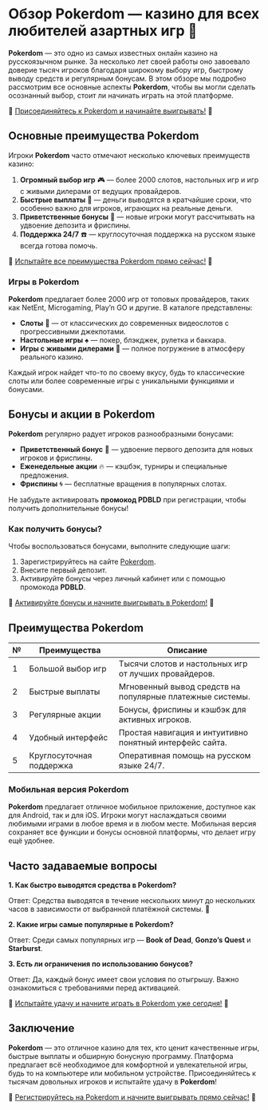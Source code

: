 # Обзор Pokerdom — казино для всех любителей азартных игр 🎰

**Pokerdom** — это одно из самых известных онлайн казино на русскоязычном рынке. За несколько лет своей работы оно завоевало доверие тысяч игроков благодаря широкому выбору игр, быстрому выводу средств и регулярным бонусам. В этом обзоре мы подробно рассмотрим все основные аспекты **Pokerdom**, чтобы вы могли сделать осознанный выбор, стоит ли начинать играть на этой платформе.

🔗 [Присоединяйтесь к Pokerdom и начинайте выигрывать!](https://brandplay.link/4k77v2yx) 🔗

## Основные преимущества Pokerdom

Игроки **Pokerdom** часто отмечают несколько ключевых преимуществ казино:

1. **Огромный выбор игр** 🎮 — более 2000 слотов, настольных игр и игр с живыми дилерами от ведущих провайдеров.
2. **Быстрые выплаты** 💸 — деньги выводятся в кратчайшие сроки, что особенно важно для игроков, играющих на реальные деньги.
3. **Приветственные бонусы** 🎁 — новые игроки могут рассчитывать на удвоение депозита и фриспины.
4. **Поддержка 24/7** ☎️ — круглосуточная поддержка на русском языке всегда готова помочь.

🔗 [Испытайте все преимущества Pokerdom прямо сейчас!](https://brandplay.link/4k77v2yx) 🔗

### Игры в Pokerdom

**Pokerdom** предлагает более 2000 игр от топовых провайдеров, таких как NetEnt, Microgaming, Play’n GO и другие. В каталоге представлены:

- **Слоты** 🎰 — от классических до современных видеослотов с прогрессивными джекпотами.
- **Настольные игры** ♠️ — покер, блэкджек, рулетка и баккара.
- **Игры с живыми дилерами** 🎲 — полное погружение в атмосферу реального казино.

Каждый игрок найдет что-то по своему вкусу, будь то классические слоты или более современные игры с уникальными функциями и бонусами.

## Бонусы и акции в Pokerdom

**Pokerdom** регулярно радует игроков разнообразными бонусами:

- **Приветственный бонус** 🎁 — удвоение первого депозита для новых игроков и фриспины.
- **Еженедельные акции** 🔥 — кэшбэк, турниры и специальные предложения.
- **Фриспины** 🌀 — бесплатные вращения в популярных слотах.

Не забудьте активировать **промокод PDBLD** при регистрации, чтобы получить дополнительные бонусы!

### Как получить бонусы?

Чтобы воспользоваться бонусами, выполните следующие шаги:

1. Зарегистрируйтесь на сайте [Pokerdom](https://brandplay.link/4k77v2yx).
2. Внесите первый депозит.
3. Активируйте бонусы через личный кабинет или с помощью промокода **PDBLD**.

🔗 [Активируйте бонусы и начните выигрывать в Pokerdom!](https://brandplay.link/4k77v2yx) 🔗

## Преимущества Pokerdom

| №  | Преимущества             | Описание                                                         |
|----|--------------------------|------------------------------------------------------------------|
| 1  | Большой выбор игр         | Тысячи слотов и настольных игр от лучших провайдеров.             |
| 2  | Быстрые выплаты           | Мгновенный вывод средств на популярные платежные системы.         |
| 3  | Регулярные акции          | Бонусы, фриспины и кэшбэк для активных игроков.                  |
| 4  | Удобный интерфейс         | Простая навигация и интуитивно понятный интерфейс сайта.          |
| 5  | Круглосуточная поддержка  | Оперативная помощь на русском языке 24/7.                        |

### Мобильная версия Pokerdom

**Pokerdom** предлагает отличное мобильное приложение, доступное как для Android, так и для iOS. Игроки могут наслаждаться своими любимыми играми в любое время и в любом месте. Мобильная версия сохраняет все функции и бонусы основной платформы, что делает игру ещё удобнее.

## Часто задаваемые вопросы

**1. Как быстро выводятся средства в Pokerdom?**

Ответ: Средства выводятся в течение нескольких минут до нескольких часов в зависимости от выбранной платёжной системы. 💸

**2. Какие игры самые популярные в Pokerdom?**

Ответ: Среди самых популярных игр — **Book of Dead**, **Gonzo’s Quest** и **Starburst**.

**3. Есть ли ограничения по использованию бонусов?**

Ответ: Да, каждый бонус имеет свои условия по отыгрышу. Важно ознакомиться с требованиями перед активацией.

🔗 [Испытайте удачу и начните играть в Pokerdom уже сегодня!](https://brandplay.link/4k77v2yx) 🔗

## Заключение

**Pokerdom** — это отличное казино для тех, кто ценит качественные игры, быстрые выплаты и обширную бонусную программу. Платформа предлагает всё необходимое для комфортной и увлекательной игры, будь то на компьютере или мобильном устройстве. Присоединяйтесь к тысячам довольных игроков и испытайте удачу в **Pokerdom**!

🔗 [Регистрируйтесь на Pokerdom и начните выигрывать прямо сейчас!](https://brandplay.link/4k77v2yx) 🔗
